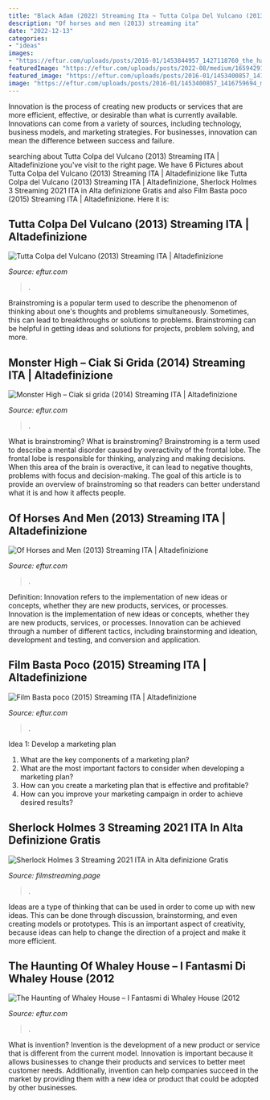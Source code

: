 ```yaml
---
title: "Black Adam (2022) Streaming Ita ~ Tutta Colpa Del Vulcano (2013) Streaming Ita"
description: "Of horses and men (2013) streaming ita"
date: "2022-12-13"
categories:
- "ideas"
images:
- "https://eftur.com/uploads/posts/2016-01/1453844957_1427118760_the_haunting_of_whaley_house_2012.jpg"
featuredImage: "https://eftur.com/uploads/posts/2022-08/medium/1659429165_61261.jpg"
featured_image: "https://eftur.com/uploads/posts/2016-01/1453400857_1416759694_monster_high__ciak_si_grida_2014.jpg"
image: "https://eftur.com/uploads/posts/2016-01/1453400857_1416759694_monster_high__ciak_si_grida_2014.jpg"
---
```



Innovation is the process of creating new products or services that are more efficient, effective, or desirable than what is currently available. Innovations can come from a variety of sources, including technology, business models, and marketing strategies. For businesses, innovation can mean the difference between success and failure.

	

		
searching about Tutta Colpa del Vulcano (2013) Streaming ITA | Altadefinizione you've visit to the right page. We have 6 Pictures about Tutta Colpa del Vulcano (2013) Streaming ITA | Altadefinizione like Tutta Colpa del Vulcano (2013) Streaming ITA | Altadefinizione, Sherlock Holmes 3 Streaming 2021 ITA in Alta definizione Gratis and also Film Basta poco (2015) Streaming ITA | Altadefinizione. Here it is:
		
    
## Tutta Colpa Del Vulcano (2013) Streaming ITA | Altadefinizione

<img loading=lazy src="https://eftur.com/uploads/posts/2016-01/1453043152_1411946807_50458.jpg" onerror="this.onerror=null;this.src='https://tse2.mm.bing.net/th?id=OIP.AlugP5QT18mN9ue-ay-tTwDrFQ&amp;pid=15.1';" alt="Tutta Colpa del Vulcano (2013) Streaming ITA | Altadefinizione">

_Source: eftur.com_

>. 

	

Brainstroming is a popular term used to describe the phenomenon of thinking about one's thoughts and problems simultaneously. Sometimes, this can lead to breakthroughs or solutions to problems. Brainstroming can be helpful in getting ideas and solutions for projects, problem solving, and more.

    
## Monster High – Ciak Si Grida (2014) Streaming ITA | Altadefinizione

<img loading=lazy src="https://eftur.com/uploads/posts/2016-01/1453400857_1416759694_monster_high__ciak_si_grida_2014.jpg" onerror="this.onerror=null;this.src='https://tse1.mm.bing.net/th?id=OIP.OwLjIocb7uTo7j9fYvaI0wDrFe&amp;pid=15.1';" alt="Monster High – Ciak si grida (2014) Streaming ITA | Altadefinizione">

_Source: eftur.com_

>. 

	

What is brainstroming?
What is brainstroming? Brainstroming is a term used to describe a mental disorder caused by overactivity of the frontal lobe. The frontal lobe is responsible for thinking, analyzing and making decisions. When this area of the brain is overactive, it can lead to negative thoughts, problems with focus and decision-making. The goal of this article is to provide an overview of brainstroming so that readers can better understand what it is and how it affects people.

    
## Of Horses And Men (2013) Streaming ITA | Altadefinizione

<img loading=lazy src="https://eftur.com/uploads/posts/2016-01/1453476513_1417804005_of_horses_and_men.jpg" onerror="this.onerror=null;this.src='https://tse4.mm.bing.net/th?id=OIP.KA1tOymI-_9Dw37PoCmzCwDrFe&amp;pid=15.1';" alt="Of Horses and Men (2013) Streaming ITA | Altadefinizione">

_Source: eftur.com_

>. 

	

Definition: Innovation refers to the implementation of new ideas or concepts, whether they are new products, services, or processes.
Innovation is the implementation of new ideas or concepts, whether they are new products, services, or processes. Innovation can be achieved through a number of different tactics, including brainstorming and ideation, development and testing, and conversion and application.

    
## Film Basta Poco (2015) Streaming ITA | Altadefinizione

<img loading=lazy src="https://eftur.com/uploads/posts/2022-08/medium/1659429165_61261.jpg" onerror="this.onerror=null;this.src='https://tse4.mm.bing.net/th?id=OIP.rKB6JXergjGmfDPDdUjOpwDrFe&amp;pid=15.1';" alt="Film Basta poco (2015) Streaming ITA | Altadefinizione">

_Source: eftur.com_

>. 

	

Idea 1: Develop a marketing plan
1. What are the key components of a marketing plan? 
2. What are the most important factors to consider when developing a marketing plan? 
3. How can you create a marketing plan that is effective and profitable? 
4. How can you improve your marketing campaign in order to achieve desired results?

    
## Sherlock Holmes 3 Streaming 2021 ITA In Alta Definizione Gratis

<img loading=lazy src="https://filmstreaming.page/uploads/posts/2020-12/medium/1607513700_aqmugk6mcjifnxvkwscbz8twgsy.jpg" onerror="this.onerror=null;this.src='https://tse1.mm.bing.net/th?id=OIP.ryr1x0UuI59YfyWsOJ4wIwAAAA&amp;pid=15.1';" alt="Sherlock Holmes 3 Streaming 2021 ITA in Alta definizione Gratis">

_Source: filmstreaming.page_

>. 

	

Ideas are a type of thinking that can be used in order to come up with new ideas. This can be done through discussion, brainstorming, and even creating models or prototypes. This is an important aspect of creativity, because ideas can help to change the direction of a project and make it more efficient.

    
## The Haunting Of Whaley House – I Fantasmi Di Whaley House (2012

<img loading=lazy src="https://eftur.com/uploads/posts/2016-01/1453844957_1427118760_the_haunting_of_whaley_house_2012.jpg" onerror="this.onerror=null;this.src='https://tse1.mm.bing.net/th?id=OIP.38i0WdHFn6hINPhUa3eUmADrFe&amp;pid=15.1';" alt="The Haunting of Whaley House – I Fantasmi di Whaley House (2012">

_Source: eftur.com_

>. 

	

What is invention?
Invention is the development of a new product or service that is different from the current model. Innovation is important because it allows businesses to change their products and services to better meet customer needs. Additionally, invention can help companies succeed in the market by providing them with a new idea or product that could be adopted by other businesses.

